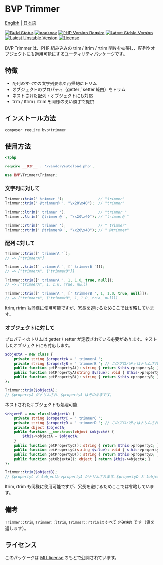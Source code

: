 # BVP Trimmer

[English](./README.md) | [日本語](./README_ja.md)

[![Build Status](https://github.com/shimomo/bvp-trimmer/workflows/Tests/badge.svg)](https://github.com/shimomo/bvp-trimmer/actions?query=workflow%3Atests)
[![codecov](https://codecov.io/gh/shimomo/bvp-trimmer/graph/badge.svg?token=27E93D01MN)](https://codecov.io/gh/shimomo/bvp-trimmer)
[![PHP Version Require](https://poser.pugx.org/bvp/trimmer/require/php)](https://packagist.org/packages/bvp/trimmer)
[![Latest Stable Version](https://poser.pugx.org/bvp/trimmer/v/stable)](https://packagist.org/packages/bvp/trimmer)
[![Latest Unstable Version](https://poser.pugx.org/bvp/trimmer/v/unstable)](https://packagist.org/packages/bvp/trimmer)
[![License](https://poser.pugx.org/bvp/trimmer/license)](https://packagist.org/packages/bvp/trimmer)

BVP Trimmer は、PHP 組み込みの trim / ltrim / rtrim 関数を拡張し、配列やオブジェクトにも適用可能にするユーティリティパッケージです。

## 特徴
- 配列のすべての文字列要素を再帰的にトリム
- オブジェクトのプロパティ（getter / setter 経由）をトリム
- ネストされた配列・オブジェクトにも対応
- trim / ltrim / rtrim を同様の使い勝手で提供

## インストール方法
```bash
composer require bvp/trimmer
```

## 使用方法
```php
<?php

require __DIR__ . '/vendor/autoload.php';

use BVP\Trimmer\Trimmer;
```

### 文字列に対して
```php
Trimmer::trim(' trimmer ');                // "trimmer"
Trimmer::trim(' @trimmer@ ', "\x20\x40");  // "trimmer"

Trimmer::ltrim(' trimmer ');               // "trimmer "
Trimmer::ltrim(' @trimmer@ ', "\x20\x40"); // "trimmer@ "

Trimmer::rtrim(' trimmer ');               // " trimmer"
Trimmer::rtrim(' @trimmer@ ', "\x20\x40"); // " @trimmer"
```

### 配列に対して
```php
Trimmer::trim([' trimmerA ']);
// => ["trimmerA"]

Trimmer::trim([' trimmerA ', [' trimmerB ']]);
// => ["trimmerA", ["trimmerB"]]

Trimmer::trim([' trimmerA ', 1, 1.0, true, null]);
// => ["trimmerA", 1, 1.0, true, null]

Trimmer::trim([' trimmerA ', [' trimmerB ', 1, 1.0, true, null]]);
// => ["trimmerA", ["trimmerB", 1, 1.0, true, null]]
```

ltrim, rtrim も同様に使用可能ですが、冗長を避けるためここでは省略しています。

### オブジェクトに対して
プロパティのトリムは getter / setter が定義されている必要があります。ネストしたオブジェクトにも対応します。

```php
$objectA = new class {
    private string $propertyA = ' trimmerA ';
    private string $propertyB = ' trimmerB '; // このプロパティはトリムされません。
    public function getPropertyA(): string { return $this->propertyA; }
    public function setPropertyA(string $value): void { $this->propertyA = $value; }
    public function getPropertyB(): string { return $this->propertyB; }
};

Trimmer::trim($objectA);
// $propertyA がトリムされ、$propertyB はそのままです。
```

ネストされたオブジェクトも処理可能
```php
$objectB = new class($objectA) {
    private string $propertyC = ' trimmerC ';
    private string $propertyD = ' trimmerD '; // このプロパティはトリムされません。
    private object $objectA;
    public function __construct(object $objectA) {
        $this->objectA = $objectA;
    }
    public function getPropertyC(): string { return $this->propertyC; }
    public function setPropertyC(string $value): void { $this->propertyC = $value; }
    public function getPropertyD(): string { return $this->propertyD; }
    public function getObjectA(): object { return $this->objectA; }
};

Trimmer::trim($objectB);
// $propertyC と $objectA->propertyA がトリムされます。$propertyD と $objectA->propertyB はそのままです。
```

ltrim, rtrim も同様に使用可能ですが、冗長を避けるためここでは省略しています。

## 備考
`Trimmer::trim`, `Trimmer::ltrim`, `Trimmer::rtrim` はすべて `非破壊的` です（値を返します）。

## ライセンス
このパッケージは [MIT license](LICENSE) のもとで公開されています。
